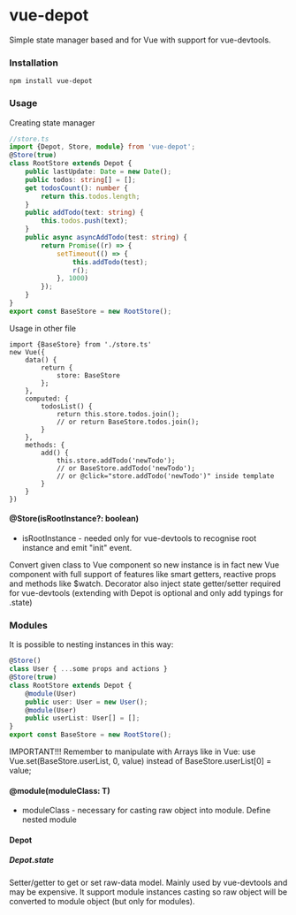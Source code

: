 # vue-depot
Simple state manager based and for Vue with support for vue-devtools.
### Installation
```
npm install vue-depot
```
### Usage

Creating state manager
```ts
//store.ts
import {Depot, Store, module} from 'vue-depot';
@Store(true)
class RootStore extends Depot {
    public lastUpdate: Date = new Date();
    public todos: string[] = [];
    get todosCount(): number {
        return this.todos.length;
    }
    public addTodo(text: string) {
        this.todos.push(text);
    }
    public async asyncAddTodo(test: string) {
        return Promise((r) => {
            setTimeout(() => {
                this.addTodo(test);
                r();
            }, 1000)
        });
    }
}
export const BaseStore = new RootStore();
```
Usage in other file
```vue
import {BaseStore} from './store.ts'
new Vue({
    data() {
        return {
            store: BaseStore
        };
    },
    computed: {
        todosList() {
            return this.store.todos.join();
            // or return BaseStore.todos.join();
        }
    },
    methods: {
        add() {
            this.store.addTodo('newTodo');
            // or BaseStore.addTodo('newTodo');
            // or @click="store.addTodo('newTodo')" inside template
        }
    }
})
```

#### @Store(isRootInstance?: boolean)
* isRootInstance - needed only for vue-devtools to recognise root instance and emit "init" event.

Convert given class to Vue component so new instance is in fact new Vue component
with full support of features like smart getters, reactive props and methods like $watch.
Decorator also inject state getter/setter required for vue-devtools
(extending with Depot is optional and only add typings for .state)

### Modules
It is possible to nesting instances in this way:
```ts
@Store()
class User { ...some props and actions }
@Store(true)
class RootStore extends Depot {
    @module(User)
    public user: User = new User();
    @module(User)
    public userList: User[] = [];
}
export const BaseStore = new RootStore();
```
IMPORTANT!!!
Remember to manipulate with Arrays like in Vue: use Vue.set(BaseStore.userList, 0, value) instead of BaseStore.userList[0] = value;

#### @module<T extends Depot>(moduleClass: T)
* moduleClass - necessary for casting raw object into module.
Define nested module

#### Depot
##### Depot.state
Setter/getter to get or set raw-data model. Mainly used by vue-devtools and may be expensive.
It support module instances casting so raw object will be converted to module object (but only for modules).